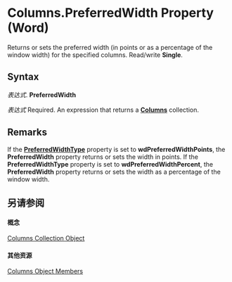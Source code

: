 
# Columns.PreferredWidth Property (Word)

Returns or sets the preferred width (in points or as a percentage of the window width) for the specified columns. Read/write  **Single**.


## Syntax

 _表达式_. **PreferredWidth**

 _表达式_ Required. An expression that returns a **[Columns](7c2d1353-cbc4-a162-83a1-6cac1300266f.md)** collection.


## Remarks

If the  **[PreferredWidthType](2f0a5c0a-177f-5f14-85dc-70e65c020abe.md)** property is set to **wdPreferredWidthPoints**, the **PreferredWidth** property returns or sets the width in points. If the **PreferredWidthType** property is set to **wdPreferredWidthPercent**, the **PreferredWidth** property returns or sets the width as a percentage of the window width.


## 另请参阅


#### 概念


[Columns Collection Object](7c2d1353-cbc4-a162-83a1-6cac1300266f.md)
#### 其他资源


[Columns Object Members](http://msdn.microsoft.com/library/0c588082-0571-6261-e15f-12c0f076052f%28Office.15%29.aspx)